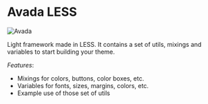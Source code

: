 # Avada LESS		

![Avada](https://github.com/alexjoverm/AvadaLESS/Avada.png)

Light framework made in LESS. It contains a set of utils, mixings and variables to start building your theme.

*Features*:
* Mixings for colors, buttons, color boxes, etc.
* Variables for fonts, sizes, margins, colors, etc.
* Example use of those set of utils